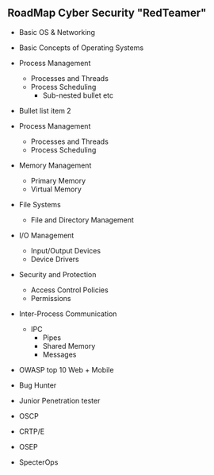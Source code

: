 ## RoadMap Cyber Security "RedTeamer"

- Basic OS & Networking

- Basic Concepts of Operating Systems

- Process Management

  - Processes and Threads
  - Process Scheduling
    - Sub-nested bullet etc

- Bullet list item 2

- Process Management

  - Processes and Threads
  - Process Scheduling

- Memory Management

  - Primary Memory
  - Virtual Memory

- File Systems

  - File and Directory Management

- I/O Management

  - Input/Output Devices
  - Device Drivers

- Security and Protection

  - Access Control Policies
  - Permissions

- Inter-Process Communication

  - IPC
    - Pipes
    - Shared Memory
    - Messages

- OWASP top 10 Web + Mobile

- Bug Hunter

- Junior Penetration tester

- OSCP

- CRTP/E

- OSEP

- SpecterOps
